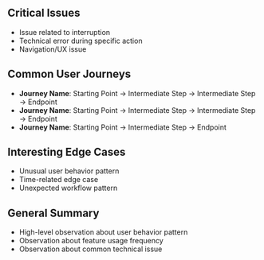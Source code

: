## Critical Issues
<!-- Highlight the most important problems users encountered -->
- Issue related to interruption
- Technical error during specific action
- Navigation/UX issue
<!-- Note: The actual number of issues should be based on your analysis of the sessions -->

## Common User Journeys
<!-- List the most significant user journeys identified across sessions -->
- **Journey Name**: Starting Point → Intermediate Step → Intermediate Step → Endpoint
- **Journey Name**: Starting Point → Intermediate Step → Intermediate Step → Endpoint
- **Journey Name**: Starting Point → Intermediate Step → Endpoint
<!-- Note: The actual number of journeys should be based on your analysis of the sessions -->

## Interesting Edge Cases
<!-- Document unusual but noteworthy behaviors that don't fit common patterns. This section can be shorter or omitted if no unusual behaviors exist. -->
- Unusual user behavior pattern
- Time-related edge case
- Unexpected workflow pattern
<!-- Note: The actual number of edge cases should be based on your analysis of the sessions (0, if sessions don't display any unusual behaviors) -->

## General Summary
- High-level observation about user behavior pattern
- Observation about feature usage frequency
- Observation about common technical issue
<!-- Note: The actual number of summary observations should be based on your analysis of the sessions -->